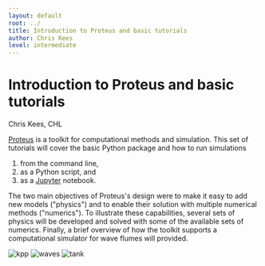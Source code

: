 ```yaml
---
layout: default
root: ../
title: Introduction to Proteus and basic tutorials
author: Chris Kees
level: intermediate
---
```


# Introduction to Proteus and basic tutorials

Chris Kees, CHL

[Proteus](http://proteustoolkit.org) is a toolkit for computational methods and
simulation. This set of tutorials will cover the basic Python package and how
to run simulations

1. from the command line,
2. as a Python script, and
3. as a [Jupyter](http://jupyter.org) notebook.

The two main objectives of Proteus's design were to make it easy to add new
models ("physics") and to enable their solution with multiple numerical methods
("numerics"). To illustrate these capabilities, several sets of physics
will be developed and solved with some of the available sets of numerics. Finally,
a brief overview of how the toolkit supports a computational simulator for wave
flumes will provided.

![kpp](/workshops/images/kppAll10k.png)
![waves](/workshops/images/s3frame006.png)
![tank](/workshops/images/wavetank.png)
